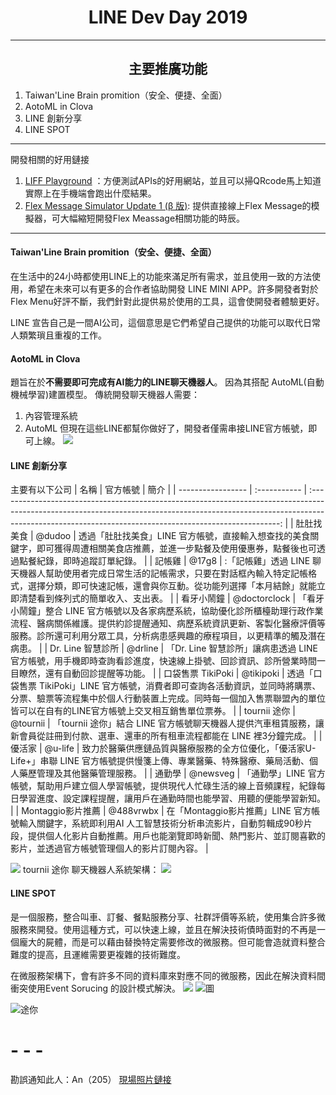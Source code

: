 # <center>LINE Dev Day 2019 </center> 


- - -
## <center>主要推廣功能</center>
1. Taiwan'Line Brain promition（安全、便捷、全面）
2. AotoML in Clova
3. LINE 創新分享
4. LINE SPOT
- - -
  開發相關的好用鏈接
  1. [LIFF Playground](https://playground-for-liff.linecorp.com/) ：方便測試APIs的好用網站，並且可以掃QRcode馬上知道實際上在手機端會跑出什麼結果。
  2. [Flex Message Simulator Update 1 (β 版)](https://developers.line.biz/console/fx-beta/): 提供直接線上Flex Message的模擬器，可大幅縮短開發Flex Meassage相關功能的時辰。
- - -

#### Taiwan'Line Brain promition（安全、便捷、全面）
在生活中的24小時都使用LINE上的功能來滿足所有需求，並且使用一致的方法使用，希望在未來可以有更多的合作者協助開發 LINE MINI APP。許多開發者對於Flex Menu好評不斷，我們針對此提供易於使用的工具，這會使開發者體驗更好。

LINE 宣告自己是一間AI公司，這個意思是它們希望自己提供的功能可以取代日常人類繁瑣且重複的工作。



#### AotoML in Clova
題旨在於**不需要即可完成有AI能力的LINE聊天機器人**。
因為其搭配 AutoML(自動機械學習)建置模型。
傳統開發聊天機器人需要：
1. 內容管理系統
2. AutoML
但現在這些LINE都幫你做好了，開發者僅需串接LINE官方帳號，即可上線。
![](https://lh3.googleusercontent.com/RbGhWxer00u-rnyban86m4k8-FkICjMHrrfSfV366N6z2Nb48zvnyV_rkfO2smfeL1YBRZhZ33mIrOQkW11n_vm09sOoVtpxUtmUWj0QI7yOy_V9IpoGxf4G5waW2tz6VUOwHzebczWD_jhGarzitsUnz_B5F40QZ4zddecvJC5lyQEeIo-VFtsD5Nzq8Na2--kn_-qZ83rAV6bKN2lSVWZJXpE8XQs1nnE2W5QzF7rSvUKScfdu4HRqGlnkM0NLzjsqcfXuApXNeS8GHBi8-AUN0q7-1rJhr4s34eBik2XT6GDKxZ6cl7cnvWVlwfYL3JzE-h_IR0iKsoqBr74Z8rFHpyF2ADkQn6Q-Z6-nm5b5JrvB7RgpWWQzpqTn0qeALXF3CK4TwXAX4qDBhpCvb0cSpR154vd295Y2STBMuYxNU_emgcpSyRZR_aKgr98htv7IiR5PI96Goy5xqZrxsYU4NIs-ppS1Gxgta1BdgE3LWsLJ7jBWmCNSH61WVg9MEnVWDkaEtVq36KW5WmhzwYULqDSeFx4O73-5IIoJgvOzFRvqgWJnNnzPM9Jn_UFrDlwoiF3I48sOLyZMhyA7bsMPsnCtX6KYxiMMTHFsB9nD3UM5tUbHrFn-DXEcavcXNpGILY1p6XZ4JjOd2qu9w--UlJM0FND67_lWhyvDSM_ed78FWGdqFMKf8VYqVPUKYmqkZWmgMc6WySqW-Hvke-9BDTSGKqu4K1wzpCtwu4W5UmOb=w884-h663-no)

#### LINE 創新分享
主要有以下公司
| 名稱              | 官方帳號     |                                                                                                                 簡介                                                                                                                 |
| ----------------- | :----------- | :----------------------------------------------------------------------------------------------------------------------------------------------------------------------------------------------------------------------------------: |
| 肚肚找美食        | @dudoo       |                                    透過「肚肚找美食」LINE 官方帳號，直接輸入想查找的美食關鍵字，即可獲得周遭相關美食店推薦，並進一步點餐及使用優惠券，點餐後也可透過點餐紀錄，即時追蹤訂單紀錄。                                     |
| 記帳雞            | @17g8        |              :「記帳雞」透過 LINE 聊天機器人幫助使用者完成日常生活的記帳需求，只要在對話框內輸入特定記帳格式，選擇分類，即可快速記帳，還會與你互動。從功能列選擇「本月結餘」就能立即清楚看到條列式的簡單收入、支出表。               |
| 看牙小鬧鐘        | @doctorclock | 「看牙小鬧鐘」整合 LINE 官方帳號以及各家病歷系統，協助優化診所櫃檯助理行政作業流程、醫病關係維護。提供約診提醒通知、病歷系統資訊更新、客製化醫療評價等服務。診所還可利用分眾工具，分析病患感興趣的療程項目，以更精準的觸及潛在病患。 |
| Dr. Line 智慧診所 | @drline      |                                            「Dr. Line 智慧診所」讓病患透過 LINE 官方帳號，用手機即時查詢看診進度，快速線上掛號、回診資訊、診所營業時間一目瞭然，還有自動回診提醒等功能。                                             |
| 口袋售票 TikiPoki | @tikipoki    |              透過「口袋售票 TikiPoki」LINE 官方帳號，消費者即可查詢各活動資訊，並同時將購票、分票、驗票等流程集中於個人行動裝置上完成。同時每一個加入售票聯盟內的單位皆可以在自有的LINE官方帳號上交叉相互銷售單位票券。              |
| tournii 途你      | @tournii     |                                                「tournii 途你」結合 LINE 官方帳號聊天機器人提供汽車租賃服務，讓新會員從註冊到付款、選車、還車的所有租車流程都能在 LINE 裡3分鐘完成。                                                 |
| 優活家            | @u-life      |                                     致力於醫藥供應鏈品質與醫療服務的全方位優化，「優活家U-Life+」串聯 LINE 官方帳號提供慢箋上傳、專業醫藥、特殊醫療、藥局活動、個人藥歷管理及其他醫藥管理服務。                                      |
| 通勤學            | @newsveg     |                                 「通勤學」LINE 官方帳號，幫助用戶建立個人學習帳號，提供現代人忙碌生活的線上音頻課程，紀錄每日學習進度、設定課程提醒，讓用戶在通勤時間也能學習、用聽的便能學習新知。                                  |
| Montaggio影片推薦 | @488vrwbx    |     在「Montaggio影片推薦」LINE 官方帳號輸入關鍵字，系統即利用AI 人工智慧技術分析串流影片，自動剪輯成90秒片段，提供個人化影片自動推薦。用戶也能瀏覽即時新聞、熱門影片、並訂閱喜歡的影片，並透過官方帳號管理個人的影片訂閱內容。      |

![](https://lh3.googleusercontent.com/avapc3YdP1DiXY_Kh28bNhHv1RfpsNzbb0VS-incsHoUJozN5rxwj5A_OTtCQ6zFyFHmepkUQ886Vb8a5FBf0xdWRO6_KVADrW3eaPACNuytixE_GWI4i8YiiOAc4UH879vMyOI4BHQMho5Y_CNn81U5Ih6geLUWrm1Tk_qj9oJIM46veEjJwoZ_W-6OsVl_BOxnzt-iMPxgU4P81ZDWaDKgGJjiodgLL3kRLNZYxtKA7XzmXVyqnU6G9POeDZcZKdGg-bQ-z6P0VA3HMWnmu2-49Y0sZJMxzti-yGNOJ_fslZ7bt4w_45n-PGP_Wtp_h_R7g_hib8fgHBCe9s4d0CWbBBqnV7wsdXkgJ6BeZ9TXYnLp7o4xSARr16dHbQwn-_pRsBvVXAHhxFujIDDDDcYd1ViGTlvPLkIYoJqfPsPmmg8rShQUiTaVVuRe5IiDp3AKOCMsACvaqga1OHRH9p9vDXiarkQ6926bK0n_I8ek-ISP8QvIwxy2kXw1ZqfkX9ZKZNrVoyNSHBGp-XYD8z7phiv5OjWuZEkas1SFG3gw3OymfkxWBnSLpMx2EHSj6lGV51Ah7P1HmMNrCe-jj92jtu6HaVumslGpn-yuh8tXe4jE-w0OlqIVsoeeA4qsv8SPWZv-2r0qk9XMLJ-sF0Qtvd5ccyjcQnQnG4RWiTXKsPbbKxCFnf7z8c1Cqt7R8NjxHDQNyf_EP-NEIRmYP3ogSyaENaVtzWLF0peLV7zuB8ud=w1154-h813-no)
tournii 途你 聊天機器人系統架構：
![](https://lh3.googleusercontent.com/CxYUQYBwgrLhRtTT95ixazJEnFbsAkqr8jVxF_rFujQCUhFKHK9V0-5mIxpA8PSHnpJRM75iHwzBgArMfESDlbmavXwpSmiaG8oTLJrTzRxrRHiWsy6AchOP0YU3gHSZdZnp9UJSpQRVdJWwm3ACYdk0UGlpvBkH63bp0so-JZKtHF8RICR9cnlNGHL-o7DUen_q6ETH8WGxira9g2rnvUvCTkJoBGbpV3nLoss1a_dmgnAL22CaKeFilikFHdY1iRpxZoR4yxYaHb8fK0QVBCxn-W1lu3MwlFH7x7HrpmJeSHyKC5TRzBds7DrhYb7XEjWwCZdnNMoHvTa9gjmV3kKgSLBwK5bezfJ6RchnsK3OFwHI1oFwDGXnIa16EDVlg8kltWrr7qtCSrH4j-GjNlmTkVLdZCWFzRQARE0xc09qvcqBRBo0aNTwRanwpnCaQeGhvxoGM8y84Fm5oQKJj-POEgb7WPsWG1gaN1mt1dcELY2yexyxyStmVVs_VRR3-LaZSFPZtMQWycH7Y9sp_qN9nDywvJGoBqRqLW3n79-EpFSeh1GF4c6lJBMFddlQ27Iknd09ODSuUd_XX0ZZ0qKVRzJ5wT9Sm8YjH91h5WZQ6xDo-VzbDxb1ZDlo7vxjTlTHg74SqsqsZo04rHOhxrhM7-QssQ4T1TjkkpwigTrI-fDkSKwdTVt-LM2frugNLMvcwKesWzoYFbEXQ5UAfLHWKEOqLUE9VVI2nxeAEMAgZEQC=w1280-h627-no)
#### LINE SPOT
是一個服務，整合叫車、訂餐、餐點服務分享、社群評價等系統，使用集合許多微服務來開發。使用這種方式，可以快速上線，並且在解決技術債時面對的不再是一個龐大的屍體，而是可以藉由替換特定需要修改的微服務。但可能會造就資料整合難度的提高，且運維需要更複雜的技術難度。

在微服務架構下，會有許多不同的資料庫來對應不同的微服務，因此在解決資料間衝突使用Event Sorucing 的設計模式解決。
![](https://lh3.googleusercontent.com/uU1H4HGM8VwYSSfHcTmbca3ci_UU8XVkneZtBr0g-TB3wO_QCg1xchURMlYC0D_aApYyqV7PHCafdKsYdJi_vFOf54sNy4AKb3nxupf4Eyd8H4hpmOsMImj36XJ3UbGJxaBpEfXxdl21a8xB6RALmtrPmuqd21PqytalKWTQirotwtQ9syR-Efkx-C7jb38AIWxyLDTQMromkg13wxeXLEG5BuWi_PJuY9ghwA5pRooPZyzP0hvKF5UVQWd3L-iM8ryc-eNZnkAq6jLwtw2pcVKnlw8NWz-ohI5Q0DyVRWh70yLgu8JAGsHDSCvNNAaQ3MNo_ABYRFr4SxeQADP3K1VQFCnTCJPq4VTKkmxU4zXYmZsDMXXJ-kXGGQgq6IdayDU9fSMl-KwKFzYu2y3uuViC9ozUE6zh6SN8qnEuZhjhrk84g2YeJHSc7QtIJdrWHL5bEof1qnmmYZXHXLJK7euZiXC5PwFKfZh7HZr1ydBDvcIoXwDV_t5hEHzwmtuHSlisz0eimXznTYJ8XVxO5BypGpVujRV1QHjVNd3beGMMxQS0VwcIDtQGe1CLTjQfQ2UZGcH8JJt1Qqqa98Mel3WOj9n3zPBDEjM7XLaOm_HWeq8W9mvnZ-EBjD9ksoPDfS0qO86wnTd5tT483rgjeSCREQplPJMPR_sZRJSLgD_EP3D4oxZmMgwtEqACw9zV-ADPMuoxGBRY1EgMFrU6Xj2gcPqba_9g-WqZB49iUZGQeLVd=w1163-h663-no)
![圖](https://lh3.googleusercontent.com/LYhkemDBXklumiVBtKBxAK0e002a1CTCiG02V8VZDCpauONkauWtJgN98w1LL6C6zmXNbCs-6D-soA64CKSj_9DEH7JSRMrTNBt694bg5__vVIq2ODUU0eaAjvtGKR4u51LdxZCtAM828WrmgLl3iQT_YkIuhdjvZzari_fgnXqh4RYN8q_dQm6IhrIRHDPpSE3x2lPwVZ6vh5T6vsYIRS1H4UA1FVH905KMCQk-py9IAZ-MSPVLD9gftCCP2mZASRKWJqh_PW_dxeoZWMnke0eXn8Ptt2SNcXn70EdcOkJvotZ61KjRd9DtwWxiEa1OuqEipnrVhP6EBf9nj86cT3BUgUsd_Ii_HYkL3e2Xsikaiq0d_KuRS0KA03pR1VASXaY0H5CuUjktozilscwjTFBNBLxePOOhzfdP1nZjvmA-UIu4OAbxZoIOM0nTydPAkbIuhD4FmJajm75Fa1Aw_TgbYcyu3CpCWDdubdBDQPjvCgZTb0yRtEQSz7WrFis5kU3x3eprTz3Lu5J8Dp164c_yo6RNj68Vc7iUy5bXg_nhxlm0SzYdUfZs0rlmwNtP1_lcjzo6J2GVbPueRF3CoEeUHMRPi6g4bLM3WV8npHPJSyr2PGzfNo_boZJgdG_0fpc0AP3Sf3Ol9xEvmyj55KGhuAv7JCkggL_habtI027ZhjDumaW9VWrvdCGw9WN4iUBzFG8y3fwiq0uwxYoQ7HyuNasvEShFlUYtzmx_RYqKd82_=w690-h919-no)

![途你](https://lh3.googleusercontent.com/CxYUQYBwgrLhRtTT95ixazJEnFbsAkqr8jVxF_rFujQCUhFKHK9V0-5mIxpA8PSHnpJRM75iHwzBgArMfESDlbmavXwpSmiaG8oTLJrTzRxrRHiWsy6AchOP0YU3gHSZdZnp9UJSpQRVdJWwm3ACYdk0UGlpvBkH63bp0so-JZKtHF8RICR9cnlNGHL-o7DUen_q6ETH8WGxira9g2rnvUvCTkJoBGbpV3nLoss1a_dmgnAL22CaKeFilikFHdY1iRpxZoR4yxYaHb8fK0QVBCxn-W1lu3MwlFH7x7HrpmJeSHyKC5TRzBds7DrhYb7XEjWwCZdnNMoHvTa9gjmV3kKgSLBwK5bezfJ6RchnsK3OFwHI1oFwDGXnIa16EDVlg8kltWrr7qtCSrH4j-GjNlmTkVLdZCWFzRQARE0xc09qvcqBRBo0aNTwRanwpnCaQeGhvxoGM8y84Fm5oQKJj-POEgb7WPsWG1gaN1mt1dcELY2yexyxyStmVVs_VRR3-LaZSFPZtMQWycH7Y9sp_qN9nDywvJGoBqRqLW3n79-EpFSeh1GF4c6lJBMFddlQ27Iknd09ODSuUd_XX0ZZ0qKVRzJ5wT9Sm8YjH91h5WZQ6xDo-VzbDxb1ZDlo7vxjTlTHg74SqsqsZo04rHOhxrhM7-QssQ4T1TjkkpwigTrI-fDkSKwdTVt-LM2frugNLMvcwKesWzoYFbEXQ5UAfLHWKEOqLUE9VVI2nxeAEMAgZEQC=w1355-h663-no)

# - - -

勘誤通知此人：An（205）
[現場照片鏈接](https://photos.app.goo.gl/QsHpFbXJfZqLPdPr9)